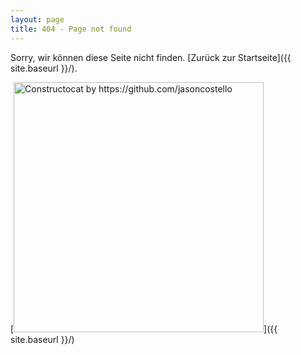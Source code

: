 ```yaml
---
layout: page
title: 404 - Page not found
---
```


Sorry, wir können diese Seite nicht finden. [Zurück zur Startseite]({{ site.baseurl }}/).

[<img src="{{ site.baseurl }}/images/404.jpg" alt="Constructocat by https://github.com/jasoncostello" style="width: 400px;"/>]({{ site.baseurl }}/)